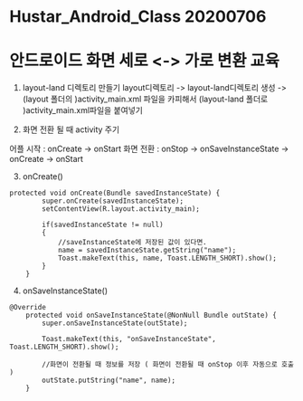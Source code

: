 Hustar_Android_Class 20200706
====================

# 안드로이드 화면 세로 <-> 가로 변환 교육

1.  layout-land 디렉토리 만들기
layout디렉토리 -> layout-land디렉토리 생성 -> (layout 폴더의 )activity_main.xml 파일을 카피해서 (layout-land 폴더로 )activity_main.xml파일을 붙여넣기

2. 화면 전환 될 때 activity 주기

어플 시작 : onCreate -> onStart
화면 전환 : onStop -> onSaveInstanceState -> onCreate -> onStart

3. onCreate()
```
protected void onCreate(Bundle savedInstanceState) {
        super.onCreate(savedInstanceState);
        setContentView(R.layout.activity_main);
        
        if(savedInstanceState != null)
        {
            //saveInstanceState에 저장된 값이 있다면.
            name = savedInstanceState.getString("name");
            Toast.makeText(this, name, Toast.LENGTH_SHORT).show();
        }
    }
```

4. onSaveInstanceState()
```
@Override
    protected void onSaveInstanceState(@NonNull Bundle outState) {
        super.onSaveInstanceState(outState);

        Toast.makeText(this, "onSaveInstanceState", Toast.LENGTH_SHORT).show();

        //화면이 전환될 때 정보를 저장 ( 화면이 전환될 때 onStop 이후 자동으로 호출 )
        outState.putString("name", name);
    }
```